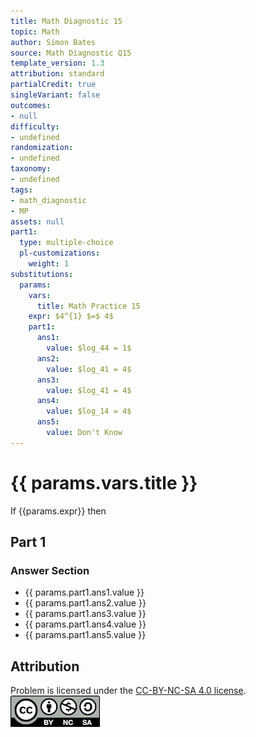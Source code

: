 ```yaml
---
title: Math Diagnostic 15
topic: Math
author: Simon Bates
source: Math Diagnostic Q15
template_version: 1.3
attribution: standard
partialCredit: true
singleVariant: false
outcomes:
- null
difficulty:
- undefined
randomization:
- undefined
taxonomy:
- undefined
tags:
- math_diagnostic
- MP
assets: null
part1:
  type: multiple-choice
  pl-customizations:
    weight: 1
substitutions:
  params:
    vars:
      title: Math Practice 15
    expr: $4^{1} $=$ 4$
    part1:
      ans1:
        value: $log_44 = 1$
      ans2:
        value: $log_41 = 4$
      ans3:
        value: $log_41 = 4$
      ans4:
        value: $log_14 = 4$
      ans5:
        value: Don't Know
---
```

# {{ params.vars.title }}
If {{params.expr}} then

## Part 1

### Answer Section

- {{ params.part1.ans1.value }}
- {{ params.part1.ans2.value }}
- {{ params.part1.ans3.value }}
- {{ params.part1.ans4.value }}
- {{ params.part1.ans5.value }}

## Attribution

Problem is licensed under the [CC-BY-NC-SA 4.0 license](https://creativecommons.org/licenses/by-nc-sa/4.0/).<br> ![The Creative Commons 4.0 license requiring attribution-BY, non-commercial-NC, and share-alike-SA license.](https://raw.githubusercontent.com/firasm/bits/master/by-nc-sa.png)